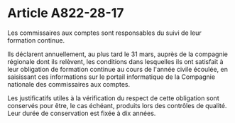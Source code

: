 # Article A822-28-17

Les commissaires aux comptes sont responsables du suivi de leur formation continue.

Ils déclarent annuellement, au plus tard le 31 mars, auprès de la compagnie régionale dont ils relèvent, les conditions dans lesquelles ils ont satisfait à leur obligation de formation continue au cours de l'année civile écoulée, en saisissant ces informations sur le portail informatique de la Compagnie nationale des commissaires aux comptes.

Les justificatifs utiles à la vérification du respect de cette obligation sont conservés pour être, le cas échéant, produits lors des contrôles de qualité. Leur durée de conservation est fixée à dix années.
